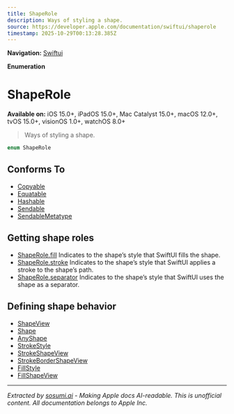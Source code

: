 ```yaml
---
title: ShapeRole
description: Ways of styling a shape.
source: https://developer.apple.com/documentation/swiftui/shaperole
timestamp: 2025-10-29T00:13:28.385Z
---
```


**Navigation:** [Swiftui](/documentation/swiftui)

**Enumeration**

# ShapeRole

**Available on:** iOS 15.0+, iPadOS 15.0+, Mac Catalyst 15.0+, macOS 12.0+, tvOS 15.0+, visionOS 1.0+, watchOS 8.0+

> Ways of styling a shape.

```swift
enum ShapeRole
```

## Conforms To

- [Copyable](/documentation/Swift/Copyable)
- [Equatable](/documentation/Swift/Equatable)
- [Hashable](/documentation/Swift/Hashable)
- [Sendable](/documentation/Swift/Sendable)
- [SendableMetatype](/documentation/Swift/SendableMetatype)

## Getting shape roles

- [ShapeRole.fill](/documentation/swiftui/shaperole/fill) Indicates to the shape’s style that SwiftUI fills the shape.
- [ShapeRole.stroke](/documentation/swiftui/shaperole/stroke) Indicates to the shape’s style that SwiftUI applies a stroke to the shape’s path.
- [ShapeRole.separator](/documentation/swiftui/shaperole/separator) Indicates to the shape’s style that SwiftUI uses the shape as a separator.

## Defining shape behavior

- [ShapeView](/documentation/swiftui/shapeview)
- [Shape](/documentation/swiftui/shape)
- [AnyShape](/documentation/swiftui/anyshape)
- [StrokeStyle](/documentation/swiftui/strokestyle)
- [StrokeShapeView](/documentation/swiftui/strokeshapeview)
- [StrokeBorderShapeView](/documentation/swiftui/strokebordershapeview)
- [FillStyle](/documentation/swiftui/fillstyle)
- [FillShapeView](/documentation/swiftui/fillshapeview)

---

*Extracted by [sosumi.ai](https://sosumi.ai) - Making Apple docs AI-readable.*
*This is unofficial content. All documentation belongs to Apple Inc.*
